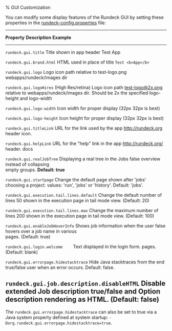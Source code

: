 % GUI Customization

You can modify some display features of the Rundeck GUI by setting
these properties in the [rundeck-config.properties](configuration-file-reference.html#rundeck-config.properties) file:

-------------------------------------------------------------------------------
**Property**                                **Description**                      **Example**
----------------------                      ----------------------------------   ----------------
`rundeck.gui.title`                         Title shown in app header            Test App

`rundeck.gui.brand.html`                    HTML used in place of title          `Test <b>App</b>`

`rundeck.gui.logo`                          Logo icon path relative to           test-logo.png
                                            webapps/rundeck/images dir           

`rundeck.gui.logoHires`                     (High Res/retina) Logo icon path     test-logo@2x.png
                                            relative to webapps/rundeck/images
                                            dir. Should be 2x the specified
                                            logo-height and logo-width

`rundeck.gui.logo-width`                    Icon width for proper display (32px  32px
                                            is best)                             

`rundeck.gui.logo-height`                   Icon height for proper display (32px 32px
                                            is best)                             

`rundeck.gui.titleLink`                     URL for the link used by the app     http://rundeck.org
                                            header icon.                         

`rundeck.gui.helpLink`                      URL for the "help" link in the app   http://rundeck.org/
                                            header.                              docs

`rundeck.gui.realJobTree`                   Displaying a real tree in the Jobs   false
                                            overview instead of collapsing            
                                            empty groups. **Default: true**           

`rundeck.gui.startpage`                     Change the default page shown after  'jobs'
                                            choosing a project. values: 'run',
                                            'jobs' or 'history'. Default: 'jobs'.

`rundeck.gui.execution.tail.lines.default`  Change the default number of lines   50
                                            shown in the execution page in tail 
                                            mode view. (Default: 20)

`rundeck.gui.execution.tail.lines.max`      Change the maximum number of lines   200
                                            shown in the execution page in tail 
                                            mode view. (Default: 100)

`rundeck.gui.enableJobHoverInfo`            Shows job information when the user  false
                                            hovers over a job name in various  
                                            pages. (Default: true)
                                            
`rundeck.gui.login.welcome    `             Text displayed in the login form.
                                            pages. (Default: blank)     

`rundeck.gui.errorpage.hidestacktrace`      Hide Java stacktraces from the end   true/false
                                            user when an error occurs. 
                                            Default: false.                        

`rundeck.gui.job.description.disableHTML`   Disable extended Job description     true/false
                                            and Option description rendering
                                            as HTML. (Default: false)
-------------------------------------------------------------------------------

The `rundeck.gui.errorpage.hidestacktrace` can also be set to true via a Java system property defined at system startup: 
`-Dorg.rundeck.gui.errorpage.hidestacktrace=true`.